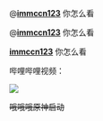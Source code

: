 @[__immccn123__](/user/385633) 你怎么看

@[__immccn123__](/space/show?uid=385633) 你怎么看

[__immccn123__](/user/385633) 你怎么看

哔哩哔哩视频：

![](bilibili:av114514)

~~哦哦哦原神启动~~
